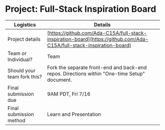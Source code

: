 # Project: Full-Stack Inspiration Board

| Logistics                   | Details                                                                                                            |
| --------------------------- | ------------------------------------------------------------------------------------------------------------------ |
| Project details             | [https://github.com/Ada-C15A/full-stack-inspiration-board](https://github.com/Ada-C15A/full-stack-inspiration-board) |
| Team or Individual?         | Team                                                                                                               |
| Should your team fork this? | Fork the separate front-end and back-end repos. Directions within "One-time Setup" document.                       |
| Final submission due        | 9AM PDT, Fri 7/16                                                                                                        |
| Final submission method     | Learn and Presentation                                                                                             |
